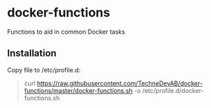 docker-functions
================

Functions to aid in common Docker tasks

Installation
------------

Copy file to /etc/profile.d:

> curl https://raw.githubusercontent.com/TechneDevAB/docker-functions/master/docker-functions.sh -o /etc/profile.d/docker-functions.sh
